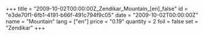 +++
title = "2009-10-02T00:00:00Z_Zendikar_Mountain_[en]_false"
id = "e3de70f1-6fb1-4191-b66f-491c794f9c05"
date = "2009-10-02T00:00:00Z"
name = "Mountain"
lang = ["en"]
price = "0.19"
quantity = 2
foil = false
set = "Zendikar"
+++
